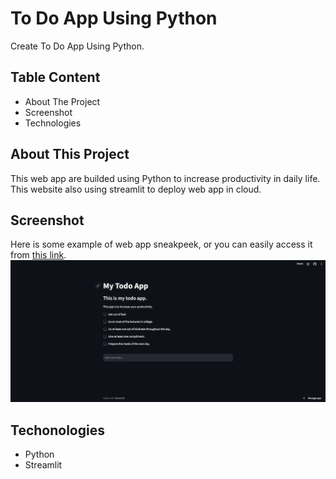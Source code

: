 # To Do App Using Python
Create To Do App Using Python.

## Table Content
- About The Project
- Screenshot
- Technologies

## About This Project
This web app are builded using Python to increase productivity in daily life. This website also using streamlit to deploy web app in cloud.

## Screenshot
Here is some example of web app sneakpeek, or you can easily access it from  [this link](https://app1-to-do.streamlit.app/).
![My Image](screenshot/App.PNG) 

## Techonologies
- Python 
- Streamlit

